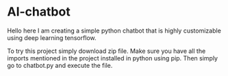 # AI-chatbot

Hello here I am creating a simple python chatbot that is highly customizable using deep learning tensorflow.

To try this project simply download zip file. Make sure you have all the imports mentioned in the project installed in python using pip. Then simply go to chatbot.py and execute the file.
